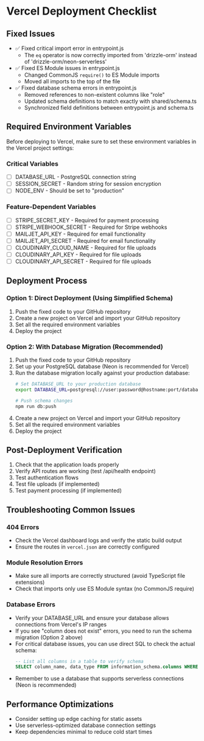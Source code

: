 # Vercel Deployment Checklist

## Fixed Issues
- ✅ Fixed critical import error in entrypoint.js
  - The `eq` operator is now correctly imported from 'drizzle-orm' instead of 'drizzle-orm/neon-serverless'
- ✅ Fixed ES Module issues in entrypoint.js
  - Changed CommonJS `require()` to ES Module imports
  - Moved all imports to the top of the file
- ✅ Fixed database schema errors in entrypoint.js
  - Removed references to non-existent columns like "role"
  - Updated schema definitions to match exactly with shared/schema.ts
  - Synchronized field definitions between entrypoint.js and schema.ts

## Required Environment Variables
Before deploying to Vercel, make sure to set these environment variables in the Vercel project settings:

### Critical Variables
- [ ] DATABASE_URL - PostgreSQL connection string
- [ ] SESSION_SECRET - Random string for session encryption
- [ ] NODE_ENV - Should be set to "production"

### Feature-Dependent Variables
- [ ] STRIPE_SECRET_KEY - Required for payment processing
- [ ] STRIPE_WEBHOOK_SECRET - Required for Stripe webhooks
- [ ] MAILJET_API_KEY - Required for email functionality
- [ ] MAILJET_API_SECRET - Required for email functionality
- [ ] CLOUDINARY_CLOUD_NAME - Required for file uploads
- [ ] CLOUDINARY_API_KEY - Required for file uploads
- [ ] CLOUDINARY_API_SECRET - Required for file uploads

## Deployment Process

### Option 1: Direct Deployment (Using Simplified Schema)
1. Push the fixed code to your GitHub repository
2. Create a new project on Vercel and import your GitHub repository
3. Set all the required environment variables
4. Deploy the project

### Option 2: With Database Migration (Recommended)
1. Push the fixed code to your GitHub repository
2. Set up your PostgreSQL database (Neon is recommended for Vercel)
3. Run the database migration locally against your production database:
   ```bash
   # Set DATABASE_URL to your production database
   export DATABASE_URL=postgresql://user:password@hostname:port/database
   
   # Push schema changes
   npm run db:push
   ```
4. Create a new project on Vercel and import your GitHub repository
5. Set all the required environment variables
6. Deploy the project

## Post-Deployment Verification
1. Check that the application loads properly
2. Verify API routes are working (test /api/health endpoint)
3. Test authentication flows
4. Test file uploads (if implemented)
5. Test payment processing (if implemented)

## Troubleshooting Common Issues

### 404 Errors
- Check the Vercel dashboard logs and verify the static build output
- Ensure the routes in `vercel.json` are correctly configured

### Module Resolution Errors
- Make sure all imports are correctly structured (avoid TypeScript file extensions)
- Check that imports only use ES Module syntax (no CommonJS require)

### Database Errors
- Verify your DATABASE_URL and ensure your database allows connections from Vercel's IP ranges
- If you see "column does not exist" errors, you need to run the schema migration (Option 2 above)
- For critical database issues, you can use direct SQL to check the actual schema:
  ```sql
  -- List all columns in a table to verify schema
  SELECT column_name, data_type FROM information_schema.columns WHERE table_name = 'users';
  ```
- Remember to use a database that supports serverless connections (Neon is recommended)

## Performance Optimizations
- Consider setting up edge caching for static assets
- Use serverless-optimized database connection settings
- Keep dependencies minimal to reduce cold start times